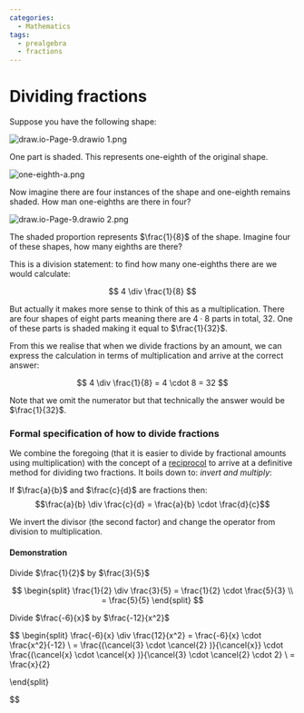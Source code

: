 ```yaml
---
categories:
  - Mathematics
tags:
  - prealgebra
  - fractions
---
```


# Dividing fractions

Suppose you have the following shape:

![draw.io-Page-9.drawio 1.png](../../img/draw.io-Page-9.drawio.png)

One part is shaded. This represents one-eighth of the original shape.

![one-eighth-a.png](../../img/one-eighth-a.png)

Now imagine there are four instances of the shape and one-eighth remains shaded.
How man one-eighths are there in four?

![draw.io-Page-9.drawio 2.png](../../img/draw.io-Page-9.drawio.png)

The shaded proportion represents $\frac{1}{8}$ of the shape. Imagine four of
these shapes, how many eighths are there?

This is a division statement: to find how many one-eighths there are we would
calculate:

$$
4 \div \frac{1}{8}
$$

But actually it makes more sense to think of this as a multiplication. There are
four shapes of eight parts meaning there are $4 \cdot 8$ parts in total, 32. One
of these parts is shaded making it equal to $\frac{1}{32}$.

From this we realise that when we divide fractions by an amount, we can express
the calculation in terms of multiplication and arrive at the correct answer:

$$
4 \div \frac{1}{8} = 4 \cdot 8 = 32
$$

Note that we omit the numerator but that technically the answer would be
$\frac{1}{32}$.

### Formal specification of how to divide fractions

We combine the foregoing (that it is easier to divide by fractional amounts
using multiplication) with the concept of a [reciprocol](Reciprocals.md) to
arrive at a definitive method for dividing two fractions. It boils down to:
_invert and multiply_:

If $\frac{a}{b}$ and $\frac{c}{d}$ are fractions then:
$$\frac{a}{b} \div \frac{c}{d} = \frac{a}{b} \cdot \frac{d}{c}$$

We invert the divisor (the second factor) and change the operator from division
to multiplication.

#### Demonstration

Divide $\frac{1}{2}$ by $\frac{3}{5}$

$$
\begin{split}
\frac{1}{2} \div \frac{3}{5}  = \frac{1}{2} \cdot \frac{5}{3}  \\
= \frac{5}{5}
\end{split}
$$

Divide $\frac{-6}{x}$ by $\frac{-12}{x^2}$

$$
\begin{split}
\frac{-6}{x} \div \frac{12}{x^2} = \frac{-6}{x} \cdot \frac{x^2}{-12} \\ =
\frac{(\cancel{3} \cdot \cancel{2} )}{\cancel{x}} \cdot \frac{(\cancel{x} \cdot \cancel{x} )}{\cancel{3} \cdot \cancel{2} \cdot 2} \\ =
\frac{x}{2}

\end{split}


$$
